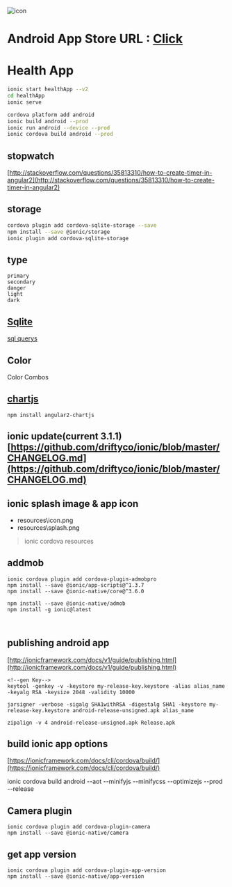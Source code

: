 ![icon](https://github.com/ddulhddul/HealthApp-byIonic2/blob/master/icon.png?raw=true)
# Android App Store URL : [Click](https://play.google.com/store/apps/details?id=com.ionicframework.healthapp253624)


# Health App
```bash
ionic start healthApp --v2
cd healthApp
ionic serve

cordova platform add android
ionic build android --prod
ionic run android --device --prod
ionic cordova build android --prod
```

## stopwatch
[http://stackoverflow.com/questions/35813310/how-to-create-timer-in-angular2](http://stackoverflow.com/questions/35813310/how-to-create-timer-in-angular2)

## storage
```bash
cordova plugin add cordova-sqlite-storage --save
npm install --save @ionic/storage
ionic plugin add cordova-sqlite-storage
```

## type
    primary
    secondary
    danger
    light
    dark
    
## [Sqlite](http://www.tutorialspoint.com/sqlite)
[sql querys](https://github.com/ddulhddul/HealthApp-byIonic2/blob/master/SQL.md)

## Color
Color Combos

## [chartjs](https://www.npmjs.com/package/angular2-chartjs)
```linux
npm install angular2-chartjs
```

## ionic update(current 3.1.1)[https://github.com/driftyco/ionic/blob/master/CHANGELOG.md](https://github.com/driftyco/ionic/blob/master/CHANGELOG.md)

## ionic splash image & app icon
- resources\icon.png
- resources\splash.png
> ionic cordova resources

## addmob
```linux
ionic cordova plugin add cordova-plugin-admobpro
npm install --save @ionic/app-scripts@^1.3.7
npm install --save @ionic-native/core@^3.6.0

npm install --save @ionic-native/admob
npm install -g ionic@latest



```


## publishing android app
[http://ionicframework.com/docs/v1/guide/publishing.html](http://ionicframework.com/docs/v1/guide/publishing.html)

```linux
<!--gen Key-->
keytool -genkey -v -keystore my-release-key.keystore -alias alias_name -keyalg RSA -keysize 2048 -validity 10000

jarsigner -verbose -sigalg SHA1withRSA -digestalg SHA1 -keystore my-release-key.keystore android-release-unsigned.apk alias_name

zipalign -v 4 android-release-unsigned.apk Release.apk

```

## build ionic app options
[https://ionicframework.com/docs/cli/cordova/build/](https://ionicframework.com/docs/cli/cordova/build/)

ionic cordova build android --aot --minifyjs --minifycss --optimizejs --prod --release

## Camera plugin
```linux
ionic cordova plugin add cordova-plugin-camera
npm install --save @ionic-native/camera
```

## get app version
```linux
ionic cordova plugin add cordova-plugin-app-version
npm install --save @ionic-native/app-version
```